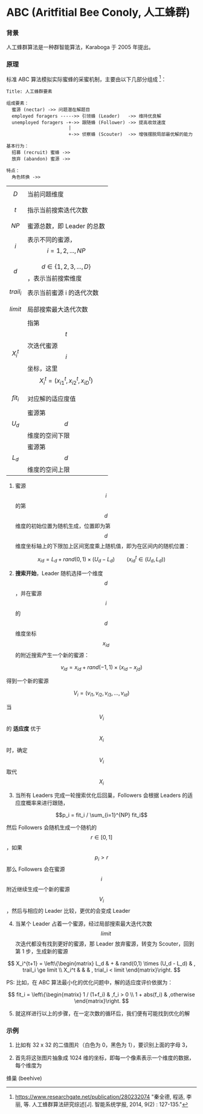 # ABC (Aritfitial Bee Conoly, 人工蜂群)

### 背景

人工蜂群算法是一种群智能算法，Karaboga 于 2005 年提出。

### 原理

标准 ABC 算法模拟实际蜜蜂的采蜜机制，主要由以下几部分组成 [^1]：

```sequence
Title: 人工蜂群要素

组成要素：
  蜜源 (nectar) ->> 问题潜在解题目
  employed foragers ----->> 引领蜂 (Leader)   ->> 维持优良解
  unemployed foragers -+->> 跟随蜂 (Follower) ->> 提高收敛速度
                       |
                       +->> 侦察蜂 (Scouter)  ->> 增强摆脱局部最优解的能力

基本行为：
  招募 (recruit) 蜜蜂 ->>
  放弃 (abandon) 蜜源 ->>

特点：
  角色转换 ->>
```

|  |  |
| --- | --- |
| $$D$$ | 当前问题维度 |
| $$t$$ | 指示当前搜索迭代次数 |
| $$NP$$ | 蜜源总数，即 Leader 的总数 |
| $$i$$ | 表示不同的蜜源，$$i=1,2,...,NP$$ |
| $$d$$ | $$d \in \lbrace 1,2,3,...,D \rbrace $$，表示当前搜索维度 |
| $$trail_i$$ | 表示当前蜜源 i 的迭代次数 |
| $$limit$$ | 局部搜索最大迭代次数 |
| $$X_i^t$$ | 指第 $$t$$ 次迭代蜜源 $$i$$ 坐标，这里 $$X_i^t=(x_{i1}^t, x_{i2}^t, x_{iD}^t)$$ |
| $$fit_i$$ | 对应解的适应度值 |
| $$U_d$$ | 蜜源第 $$d$$ 维度的空间下限 |
| $$L_d$$ | 蜜源第 $$d$$ 维度的空间上限 |



1. 蜜源 $$i$$ 的第 $$d$$ 维度的初始位置为随机生成，位置即为第 $$d$$ 维度坐标轴上的下限加上区间宽度乘上随机值，即为在区间内的随机位置：

  $$ x_{id} = L_d + rand(0,1) × (U_d - L_d) \qquad (x_{id}^t \in (U_d, L_d)) $$


2. **搜索开始**，Leader 随机选择一个维度 $$d$$，并在蜜源 $$i$$ 的 $$d$$ 维度坐标 $$x_{id}$$ 的附近搜索产生一个新的蜜源：

  $$v_{id} = x_{id} + rand(-1, 1) × (x_{id} - x_{jd})$$

  得到一个新的蜜源

  $$V_i = ( v_{i1}, v_{i2}, v_{i3}, ... , v_{id} )$$

  当 $$V_i$$ 的 **适应度** 优于 $$X_i$$ 时，确定 $$V_i$$ 取代 $$X_i$$


3. 当所有 Leaders 完成一轮搜索优化后回巢，Followers 会根据 Leaders 的适应度概率来进行跟随，

  $$p_i = fit_i / \sum_{i=1}^{NP} fit_i$$

  然后 Followers 会随机生成一个随机的 $$r \in [0,1] $$，如果 $$p_i > r$$ 那么 Followers 会在蜜源 $$i$$ 附近继续生成一个新的蜜源 $$V_i$$，然后与相应的 Leader 比较，更优的会变成 Leader


4. 当某个 Leader 占着一个蜜源，经过局部搜索最大迭代次数 $$limit$$ 次迭代都没有找到更好的蜜源，那 Leader 放弃蜜源，转变为 Scouter，回到第 1 步，生成新的蜜源

  $$
  X_i^{t+1} = \left\{\begin{matrix}
    L_d & + & rand(0,1) \times (U_d - L_d) & , trail_i \ge limit \\
    X_i^t & & & , trial_i < limit
    \end{matrix}\right.
  $$

  PS: 比如，在 ABC 算法最小化的优化问题中，解的适应度评价依据为：

  $$
  fit_i = \left\{\begin{matrix}
    1 / (1+f_i) & ,f_i > 0 \\
    1 + abs(f_i) & ,otherwise
  \end{matrix}\right.
  $$

[>>> TODO ]: 弄明白这个使用度评价为什么要这么算?


5. 就这样进行以上的步骤，在一定次数的循环后，我们便有可能找到优化的解



### 示例

1. 比如有 32 x 32 的二值图片（白色为 0，黑色为 1），要识别上面的字母 3，

2. 首先将这张图片抽象成 1024 维的坐标，即每一个像素表示一个维度的数据，每个维度为



蜂巢 (beehive)





[^1]: https://www.researchgate.net/publication/280232074 "秦全德, 程适, 李丽, 等. 人工蜂群算法研究综述[J]. 智能系统学报, 2014, 9(2) : 127-135."
